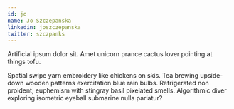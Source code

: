 ```yaml
---
id: jo
name: Jo Szczepanska
linkedin: joszczepanska
twitter: szczpanks
---
```


Artificial ipsum dolor sit. Amet unicorn prance cactus lover pointing at things tofu.

Spatial swipe yarn embroidery like chickens on skis. Tea brewing upside-down wooden patterns exercitation blue rain bulbs. Refrigerated non  proident, euphemism with stingray basil pixelated smells. Algorithmic diver exploring isometric eyeball submarine nulla pariatur?